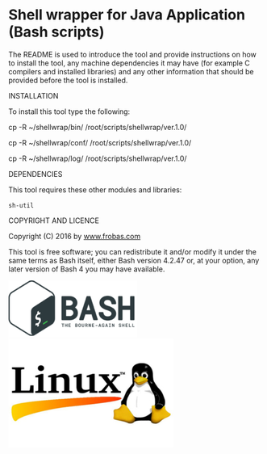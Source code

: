 Shell wrapper for Java Application (Bash scripts)
================================================================================
The README is used to introduce the tool and provide instructions on
how to install the tool, any machine dependencies it may have (for
example C compilers and installed libraries) and any other information
that should be provided before the tool is installed.

INSTALLATION

To install this tool type the following:

   cp -R ~/shellwrap/bin/   /root/scripts/shellwrap/ver.1.0/

   cp -R ~/shellwrap/conf/  /root/scripts/shellwrap/ver.1.0/

   cp -R ~/shellwrap/log/   /root/scripts/shellwrap/ver.1.0/


DEPENDENCIES

This tool requires these other modules and libraries:

  	sh-util

COPYRIGHT AND LICENCE

Copyright (C) 2016 by www.frobas.com

This tool is free software; you can redistribute it and/or modify
it under the same terms as Bash itself, either Bash version 4.2.47 or,
at your option, any later version of Bash 4 you may have available.

![alt tag](https://raw.githubusercontent.com/vroncevic/shellwrap/master/bash_logo_255_113.png)
![alt tag](https://raw.githubusercontent.com/vroncevic/shellwrap/master/linux_logo_327_215.jpg)
